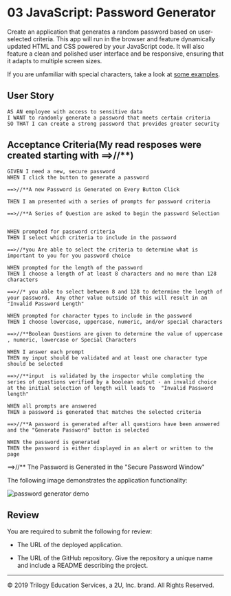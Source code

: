 # 03 JavaScript: Password Generator

Create an application that generates a random password based on user-selected criteria. This app will run in the browser and feature dynamically updated HTML and CSS powered by your JavaScript code. It will also feature a clean and polished user interface and be responsive, ensuring that it adapts to multiple screen sizes.

If you are unfamiliar with special characters, take a look at [some examples](https://www.owasp.org/index.php/Password_special_characters).

## User Story

```
AS AN employee with access to sensitive data
I WANT to randomly generate a password that meets certain criteria
SO THAT I can create a strong password that provides greater security
```

## Acceptance Criteria(My read resposes were created starting with ==>//**)

```
GIVEN I need a new, secure password
WHEN I click the button to generate a password

==>//**A new Password is Generated on Every Button Click

THEN I am presented with a series of prompts for password criteria

==>//**A Series of Question are asked to begin the password Selection


WHEN prompted for password criteria
THEN I select which criteria to include in the password

==>//*you Are able to select the criteria to determine what is important to you for you password choice

WHEN prompted for the length of the password
THEN I choose a length of at least 8 characters and no more than 128 characters

==>//* you able to select between 8 and 128 to determine the length of your password.  Any other value outside of this will result in an "Invalid Password Length"

WHEN prompted for character types to include in the password
THEN I choose lowercase, uppercase, numeric, and/or special characters

==>//**Boolean Questions are given to determine the value of uppercase , numeric, lowercase or Special Characters

WHEN I answer each prompt
THEN my input should be validated and at least one character type should be selected

==>//**input  is validated by the inspector while completing the series of questions verified by a boolean output - an invalid choice at the initial selection of length will leads to  "Invalid Password length"

WHEN all prompts are answered
THEN a password is generated that matches the selected criteria

==>//**A password is generated after all questions have been answered and the "Generate Password" button is selected

WHEN the password is generated
THEN the password is either displayed in an alert or written to the page
```
==>//** The Password is Generated in the "Secure Password Window"

The following image demonstrates the application functionality:

![password generator demo](./Assets/03-javascript-homework-demo.png)

## Review

You are required to submit the following for review:

* The URL of the deployed application.

* The URL of the GitHub repository. Give the repository a unique name and include a README describing the project.

- - -
© 2019 Trilogy Education Services, a 2U, Inc. brand. All Rights Reserved.
